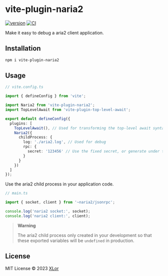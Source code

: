 # vite-plugin-naria2

[![version](https://img.shields.io/npm/v/vite-plugin-naria2?label=vite-plugin-naria2)](https://www.npmjs.com/package/vite-plugin-naria2)
[![CI](https://github.com/yjl9903/naria2/actions/workflows/ci.yml/badge.svg)](https://github.com/yjl9903/naria2/actions/workflows/ci.yml)

Make it easy to debug a aria2 client application.

## Installation

```bash
npm i vite-plugin-naria2
```

## Usage

```ts
// vite.config.ts

import { defineConfig } from 'vite';

import Naria2 from 'vite-plugin-naria2';
import TopLevelAwait from 'vite-plugin-top-level-await';

export default defineConfig({
  plugins: [
    TopLevelAwait(), // Used for transforming the top-level await syntax
    Naria2({
      childProcess: {
        log: './aria2.log', // Used for debug
        rpc: {
          secret: '123456' // Use the fixed secret, or generate under the hood
        }
      }
    })
  ]
});
```

Use the aria2 child process in your application code.

```ts
// main.ts

import { socket, client } from '~naria2/jsonrpc';

console.log('naria2 socket:', socket);
console.log('naria2 client:', client);
```

> **Warning**
>
> The aria2 child process only created in your development so that these exported variables will be `undefined` in production.

## License

MIT License © 2023 [XLor](https://github.com/yjl9903)
